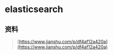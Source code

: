 # elasticsearch

## 资料

> [https://www.jianshu.com/p/df4af12a420a](https://www.jianshu.com/p/df4af12a420a)



